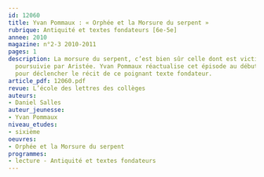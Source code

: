 ```yaml
---
id: 12060
title: Yvan Pommaux : « Orphée et la Morsure du serpent » 
rubrique: Antiquité et textes fondateurs [6e-5e]
annee: 2010
magazine: n°2-3 2010-2011
pages: 1
description: La morsure du serpent, c’est bien sûr celle dont est victime Eurydice,
  poursuivie par Aristée. Yvan Pommaux réactualise cet épisode au début de l’album
  pour déclencher le récit de ce poignant texte fondateur.
article_pdf: 12060.pdf
revue: L’école des lettres des collèges
auteurs:
- Daniel Salles
auteur_jeunesse:
- Yvan Pommaux
niveau_etudes:
- sixième
oeuvres:
- Orphée et la Morsure du serpent
programmes:
- lecture - Antiquité et textes fondateurs
---
```

